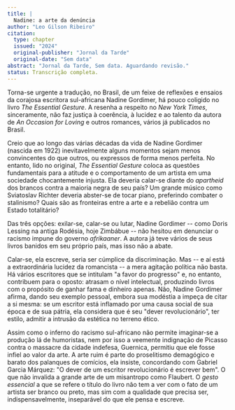 ```yaml
---
title: |
  Nadine: a arte da denúncia
author: "Leo Gilson Ribeiro"
citation:
  type: chapter
  issued: "2024"
  original-publisher: "Jornal da Tarde"
  original-date: "Sem data"
abstract: "Jornal da Tarde, Sem data. Aguardando revisão."
status: Transcrição completa.
---
```


Torna-se urgente a tradução, no Brasil, de um feixe de reflexões e ensaios da corajosa escritora sul-africana Nadine Gordimer, há pouco coligido no livro *The Essential Gesture*. A resenha a respeito no *New York Times*, sinceramente, não faz justiça à coerência, à lucidez e ao talento da autora de *An Occasion for Loving* e outros romances, vários já publicados no Brasil.

Creio que ao longo das várias décadas da vida de Nadine Gordimer (nascida em 1922) inevitavelmente alguns momentos sejam menos convincentes do que outros, ou expressos de forma menos perfeita. No entanto, lido no original, *The Essential Gesture* coloca as questões fundamentais para a atitude e o comportamento de um artista em uma sociedade chocantemente injusta. Ela deveria calar-se diante do *apartheid* dos brancos contra a maioria negra de seu país? Um grande músico como Sviatoslav Richter deveria abster-se de tocar piano, preferindo combater o stalinismo? Quais são as fronteiras entre a arte e a rebelião contra um Estado totalitário?

Das três opções: exilar-se, calar-se ou lutar, Nadine Gordimer -- como Doris Lessing na antiga Rodésia, hoje Zimbábue -- não hesitou em denunciar o racismo impune do governo *afrikaaner*. A autora já teve vários de seus livros banidos em seu próprio país, mas isso não a abate.

Calar-se, ela escreve, seria ser cúmplice da discriminação. Mas -- e aí está a extraordinária lucidez da romancista -- a mera agitação política não basta. Há vários escritores que se intitulam "a favor do progresso" e, no entanto, contribuem para o oposto: atrasam o nível intelectual, produzindo livros com o propósito de ganhar fama e dinheiro apenas. Não, Nadine Gordimer afirma, dando seu exemplo pessoal, embora sua modéstia a impeça de citar a si mesma: se um escritor está inflamado por uma causa social de sua época e de sua pátria, ela considera que é seu "dever revolucionário", ter estilo, admitir a intrusão da estética no terreno ético.

Assim como o inferno do racismo sul-africano não permite imaginar-se a produção lá de humoristas, nem por isso a veemente indignação de Picasso contra o massacre da cidade indefesa, Guernica, permitiu que ele fosse infiel ao valor da arte. A arte ruim é parte do proselitismo demagógico e barato dos palanques de comícios, ela insiste, concordando com Gabriel Garcia Márquez: "O dever de um escritor revolucionário é escrever bem". O que não invalida a grande arte de um misantropo como Flaubert. O *gesto essencial* a que se refere o título do livro não tem a ver com o fato de um artista ser branco ou preto, mas sim com a qualidade que precisa ser, indispensavelmente, inseparável do que ele pensa e escreve.


